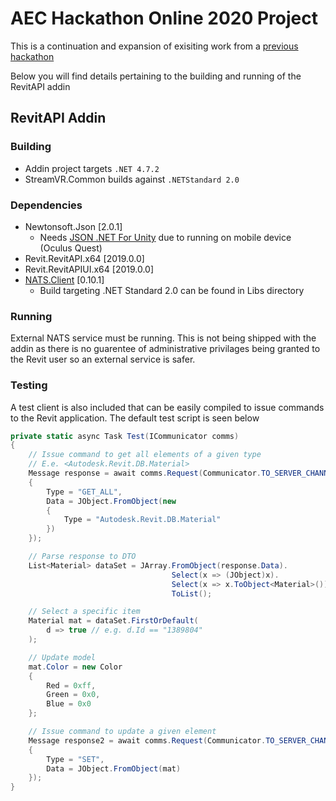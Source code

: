 # AEC Hackathon Online 2020 Project

This is a continuation and expansion of exisiting work from a [previous hackathon](https://github.com/LMA-Studio/enghackathon2020)

Below you will find details pertaining to the building and running of the RevitAPI addin

## RevitAPI Addin

### Building

- Addin project targets `.NET 4.7.2`
- StreamVR.Common builds against `.NETStandard 2.0`

### Dependencies

- Newtonsoft.Json [2.0.1]
  - Needs [JSON .NET For Unity](https://assetstore.unity.com/packages/tools/input-management/json-net-for-unity-11347) due to running on mobile device (Oculus Quest)
- Revit.RevitAPI.x64 [2019.0.0]
- Revit.RevitAPIUI.x64 [2019.0.0]
- [NATS.Client](https://github.com/nats-io/nats.net) [0.10.1]
  - Build targeting .NET Standard 2.0 can be found in Libs directory

### Running

External NATS service must be running. This is not being shipped with the addin as there is no guarentee of administrative privilages being granted to the Revit user so an external service is safer.

### Testing

A test client is also included that can be easily compiled to issue commands to the Revit application. The default test script is seen below

```csharp
private static async Task Test(ICommunicator comms)
{
    // Issue command to get all elements of a given type
    // E.e. <Autodesk.Revit.DB.Material>
    Message response = await comms.Request(Communicator.TO_SERVER_CHANNEL, new Message
    {
        Type = "GET_ALL",
        Data = JObject.FromObject(new
        {
            Type = "Autodesk.Revit.DB.Material"
        })
    });

    // Parse response to DTO
    List<Material> dataSet = JArray.FromObject(response.Data).
                                    Select(x => (JObject)x).
                                    Select(x => x.ToObject<Material>()).
                                    ToList();

    // Select a specific item
    Material mat = dataSet.FirstOrDefault(
        d => true // e.g. d.Id == "1389804"
    );

    // Update model
    mat.Color = new Color
    {
        Red = 0xff,
        Green = 0x0,
        Blue = 0x0
    };

    // Issue command to update a given element
    Message response2 = await comms.Request(Communicator.TO_SERVER_CHANNEL, new Message
    {
        Type = "SET",
        Data = JObject.FromObject(mat)
    });
}
```
